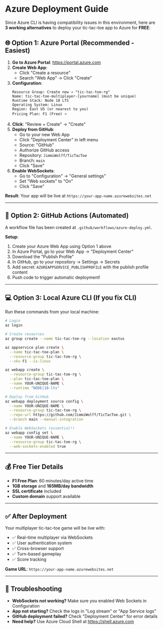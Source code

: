 # Azure Deployment Guide

Since Azure CLI is having compatibility issues in this environment, here are **3 working alternatives** to deploy your tic-tac-toe app to Azure for **FREE**:

## 🌐 Option 1: Azure Portal (Recommended - Easiest)

1. **Go to Azure Portal**: https://portal.azure.com
2. **Create Web App**:
   - Click "Create a resource"
   - Search "Web App" → Click "Create"
3. **Configuration**:
   ```
   Resource Group: Create new → "tic-tac-toe-rg"
   Name: tic-tac-toe-multiplayer-[yourname] (must be unique)
   Runtime Stack: Node 18 LTS
   Operating System: Linux
   Region: East US (or nearest to you)
   Pricing Plan: F1 (Free) ⭐
   ```
4. **Click**: "Review + Create" → "Create"
5. **Deploy from GitHub**:
   - Go to your new Web App
   - Click "Deployment Center" in left menu
   - Source: "GitHub"
   - Authorize GitHub access
   - Repository: `JimmiWolff/TicTacToe`
   - Branch: `main`
   - Click "Save"
6. **Enable WebSockets**:
   - Go to "Configuration" → "General settings"
   - Set "Web sockets" to "On"
   - Click "Save"

**Result**: Your app will be live at `https://your-app-name.azurewebsites.net`

---

## 🚀 Option 2: GitHub Actions (Automated)

A workflow file has been created at `.github/workflows/azure-deploy.yml`.

**Setup**:
1. Create your Azure Web App using Option 1 above
2. In Azure Portal, go to your Web App → "Deployment Center"
3. Download the "Publish Profile"
4. In GitHub, go to your repository → Settings → Secrets
5. Add secret: `AZUREAPPSERVICE_PUBLISHPROFILE` with the publish profile content
6. Push code to trigger automatic deployment!

---

## 💻 Option 3: Local Azure CLI (If you fix CLI)

Run these commands from your local machine:

```bash
# Login
az login

# Create resources
az group create --name tic-tac-toe-rg --location eastus

az appservice plan create \
  --name tic-tac-toe-plan \
  --resource-group tic-tac-toe-rg \
  --sku F1 --is-linux

az webapp create \
  --resource-group tic-tac-toe-rg \
  --plan tic-tac-toe-plan \
  --name YOUR-UNIQUE-NAME \
  --runtime "NODE|18-lts"

# Deploy from GitHub
az webapp deployment source config \
  --name YOUR-UNIQUE-NAME \
  --resource-group tic-tac-toe-rg \
  --repo-url https://github.com/JimmiWolff/TicTacToe.git \
  --branch main --manual-integration

# Enable WebSockets (essential!)
az webapp config set \
  --name YOUR-UNIQUE-NAME \
  --resource-group tic-tac-toe-rg \
  --web-sockets-enabled true
```

---

## 💰 Free Tier Details

- **F1 Free Plan**: 60 minutes/day active time
- **1GB storage** and **165MB/day bandwidth**
- **SSL certificate** included
- **Custom domain** support available

---

## ✅ After Deployment

Your multiplayer tic-tac-toe game will be live with:
- ✅ Real-time multiplayer via WebSockets
- ✅ User authentication system
- ✅ Cross-browser support
- ✅ Turn-based gameplay
- ✅ Score tracking

**Game URL**: `https://your-app-name.azurewebsites.net`

---

## 🔧 Troubleshooting

- **WebSockets not working?** Make sure you enabled Web Sockets in Configuration
- **App not starting?** Check the logs in "Log stream" or "App Service logs"
- **GitHub deployment failed?** Check "Deployment Center" for error details
- **Need help?** Use Azure Cloud Shell at https://shell.azure.com